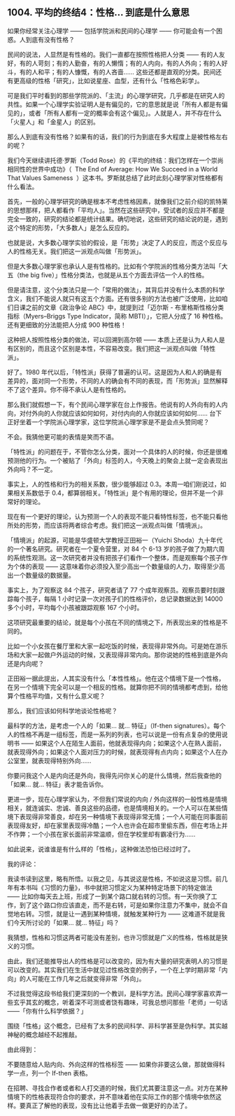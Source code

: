 ## 1004. 平均的终结4：性格... 到底是什么意思

如果你经常关注心理学 —— 包括学院派和民间的心理学 —— 你可能会有一个困惑。人到底有没有性格？

民间的说法，人显然是有性格的。我们一直都在按照性格把人分类 —— 有的人友好，有的人苛刻；有的人勤奋，有的人懒惰；有的人内向，有的人外向；有的人好斗，有的人和平；有的人慷慨，有的人吝啬…… 这些还都是直观的分类。民间还有更高级的性格「研究」，比如说星座、血型，还有什么「性格色彩学」。

可是我们平时看到的那些学院派的、「主流」的心理学研究，几乎都是在研究人的共性。如果一个心理学实验证明人是有偏见的，它的意思就是说「所有人都是有偏见的」，或者「所有人都有一定的概率会有这个偏见」。人就是人，并不存在什么「火星人」和「金星人」的区别。

那么人到底有没有性格？如果有的话，我们的行为到底在多大程度上是被性格左右的呢？

我们今天继续讲托德·罗斯（Todd Rose）的《平均的终结：我们怎样在一个崇尚相同性的世界中成功》（  The End of Average: How We Succeed in a World That Values Sameness  ）这本书。罗斯就总结了此时此刻心理学家对性格都有什么看法。

首先，一般的心理学研究的确是根本不考虑性格因素，就像我们之前介绍的凯特莱的思想那样，把人都看作「平均人」。当然在这些研究中，受试者的反应并不都是完全一致的，研究的结论都是统计结果。确切地说，这些研究的结论说的是，遇到这个特定的形势，「大多数人」是怎么反应的。

也就是说，大多数心理学实验的假设，是「形势」决定了人的反应，而这个反应与人的性格无关。我们把这一派观点叫做「形势派」。

但是大多数心理学家也承认人是有性格的。比如有个学院派的性格分类方法叫「大五（the big five）」性格分类法，也就是从五个方面去评估一个人的性格。

但是请注意，这个分类法只是一个「常用的做法」，其背后并没有什么本质的科学含义，我们不能说人就只有这五个方面。还有很多别的方法也被广泛使用，比如咱们日课之前的文章《政治争论 ABC》中，就提到过「迈尔斯 - 布里格斯性格分类指标（Myers–Briggs Type Indicator，简称 MBTI）」，它把人分成了 16 种性格。还有更细致的分法能把人分成 900 种性格！

这种把人按照性格分类的做法，可以回溯到高尔顿 —— 本质上还是认为人和人是有区别的，而且这个区别是本性，不容易改变。我们把这一派观点叫做「特性派」。

好了。1980 年代以后，「特性派」获得了普遍的认可。这是因为人和人的确是有差异的，面对同一个形势，不同的人的确会有不同的表现，而「形势派」显然解释不了这个差异。你不得不承认人是有性格的。

那么我们就假想一下，有个民间心理学家在台上作报告。他说有的人外向有的人内向，对付外向的人你就应该如何如何，对付内向的人你就应该如何如何…… 台下正好坐着一个学院派心理学家，这位学院派心理学家是不是会点头赞同呢？

不会。我猜他更可能的表情是笑而不语。

「特性派」的问题在于，不管你怎么分类，面对一个具体的人的时候，你还是很难预测他的行为。一个被贴了「外向」标签的人，今天晚上的聚会上就一定会表现出外向吗？不一定。

事实上，人的性格和行为的相关系数，很少能够超过 0.3。本周一咱们刚说过，如果相关系数低于 0.4，都算弱相关。「特性派」是个有用的理论，但并不是一个非常好的理论。

现在有一个更好的理论，认为预测一个人的表现不能只看特性标签，也不能只看他所处的形势，而应该将两者综合考虑。我们把这一派观点叫做「情境派」。

「情境派」的起源，可能是华盛顿大学教授正田裕一（Yuichi Shoda）九十年代的一个著名研究。研究者在一个夏令营里，对 84 个 6-13 岁的孩子做了为期六周的系统性观测。这一次研究者并没有把孩子们看作一个整体，而是观察每个孩子作为个体的表现 —— 这意味着你必须投入至少高出一个数量级的人力，取得至少高出一个数量级的数据量。

事实上，为了观察这 84 个孩子，研究者请了 77 个成年观察员。观察员要时刻跟踪每个孩子，每隔 1 小时记录一次对孩子们的性格评价，总记录数据达到 14000 多个小时，平均每个小孩被跟踪观察 167 个小时。

这项研究最重要的结论，就是每个小孩在不同的情境之下，所表现出来的性格是不同的。

比如一个小女孩在餐厅里和大家一起吃饭的时候，表现得非常外向。可是她在游乐场和大家一起做户外运动的时候，又表现得非常内向。那你说她的性格到底是外向还是内向呢？

正田裕一据此提出，人其实没有什么「本性性格」。他在这个情境下是一个性格，在另一个情境下完全可以是一个相反的性格。就算你把不同的情境都考虑到，给他算个性格平均值，又有什么意义呢？

那么，我们应该如何科学地谈论性格呢？

最科学的方法，是考虑一个人的「如果… 就… 特征」（If-then signatures）。每个人的性格不再是一组标签，而是一系列的列表，也可以说是一份有点复杂的使用说明书 —— 如果这个人在陌生人面前，他就表现得内向；如果这个人在熟人面前，就表现得外向；如果这个人面对压力的时候，就表现得有点内向；如果这个人在办公室里，就表现得特别外向……

你要问我这个人是内向还是外向，我得先问你关心的是什么情境，然后我查他的「如果… 就… 特征」表才能告诉你。

更进一步，现在心理学家认为，不但我们常说的内向 / 外向这样的一般性格是情境相关，就连诚实、忠诚、善良这些的品德，也是情境相关的。一个人可以在某些情境下表现得非常善良，却在另一种情境下表现得非常无情；一个人可能在同事面前表现得友好，却在家里表现得冷酷；一个人也许会在超市里偷东西，但在考场上并不作弊；一个小孩在家长面前非常温顺，但在学校里却有霸凌行为……

如此说来，说谁谁是有什么样的「性格」，这种做法恐怕已经过时了。

我的评论：

我读书读到这里，略有所悟。以我之见，与其说这是性格，不如说这是习惯。前几年有本书叫《习惯的力量》，书中就把习惯定义为某种特定场景下的特定做法 —— 比如你每天去上班，形成了一到某个路口就右转的习惯。有一天你换了工作，到了这个路口你应该直走，而不是右转，可是如果你注意力不集中，就会不自觉地右转。习惯，就是让一遇到某种情境，就触发某种行为 —— 这难道不就是我们今天所讨论的「如果… 就… 特征」吗？

我猜想，性格和习惯这两者可能没有差别，也许习惯就是广义的性格，性格就是狭义的习惯。

由此，我们还能推导出人的性格是可以改变的，因为有大量的研究表明人的习惯是可以改变的。其实我们在生活中就见过性格改变的例子，一个在上学时期非常「内向」的人可能在工作几年之后就变得非常「外向」。

不过我觉得这段书给我们更深刻的一个教训，是科学方法。民间心理学家喜欢弄一些玄乎其玄的概念，听着深不可测或者饶有趣味，可我总想问那些「老师」一句话 ——「你有什么科学依据？」

围绕「性格」这个概念，已经有了太多的民间科学、非科学甚至是伪科学。其实越神秘的概念越经不起推敲。

由此得到：

不要随意给人贴内向、外向这样的性格标签 —— 如果你非要这么做，那就做得科学一点，列一个 If-then 表格。

在招聘、寻找合作者或者和人打交道的时候，我们尤其要注意这一点。对方在某种情境下的性格表现符合你的要求，并不意味着他在实际工作的那个情境中依然这样。要真正了解他的表现，没有比让他着手去做一做更好的办法了。